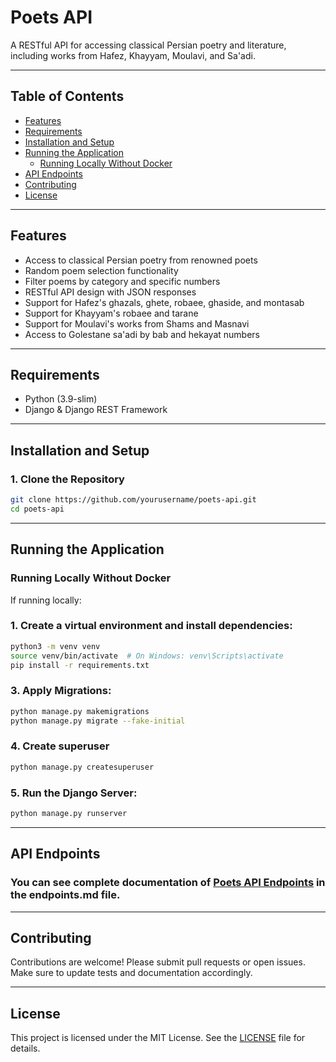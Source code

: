 
# Poets API

A RESTful API for accessing classical Persian poetry and literature, including works from Hafez, Khayyam, Moulavi, and Sa'adi.

---

## Table of Contents

- [Features](#features)
- [Requirements](#requirements)
- [Installation and Setup](#installation-and-setup)
- [Running the Application](#running-the-application)
  - [Running Locally Without Docker](#Running-Locally-Without-Docker)
- [API Endpoints](#api-endpoints)
- [Contributing](#contributing)
- [License](#license)

---

## Features

- Access to classical Persian poetry from renowned poets
- Random poem selection functionality
- Filter poems by category and specific numbers
- RESTful API design with JSON responses
- Support for Hafez's ghazals, ghete, robaee, ghaside, and montasab
- Support for Khayyam's robaee and tarane
- Support for Moulavi's works from Shams and Masnavi
- Access to Golestane sa'adi by bab and hekayat numbers

---

## Requirements

- Python (3.9-slim)
- Django & Django REST Framework

---

## Installation and Setup

### 1. Clone the Repository

```bash
git clone https://github.com/yourusername/poets-api.git
cd poets-api
```

---

## Running the Application

### Running Locally Without Docker

If running locally:
### 1. Create a virtual environment and install dependencies:

```bash
python3 -m venv venv
source venv/bin/activate  # On Windows: venv\Scripts\activate
pip install -r requirements.txt
```

### 3. Apply Migrations:

```bash
python manage.py makemigrations
python manage.py migrate --fake-initial
```

### 4. Create superuser
```bash
python manage.py createsuperuser
```

### 5. Run the Django Server:

```bash
python manage.py runserver
```

---

## API Endpoints

### You can see complete documentation of [Poets API Endpoints](endpoints.md) in the endpoints.md file.

---

## Contributing

Contributions are welcome! Please submit pull requests or open issues. Make sure to update tests and documentation accordingly.

---

## License

This project is licensed under the MIT License. See the [LICENSE](LICENSE) file for details.